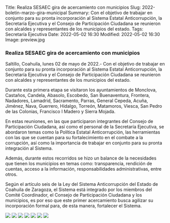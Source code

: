 Title: Realiza SESAEC gira de acercamiento con municipios 
Slug: 2022-boletin-marzo-gira-municipal
Summary: Con el objetivo de trabajar en conjunto para su pronta incorporación al Sistema Estatal Anticorrupción, la Secretaría Ejecutiva y el Consejo de Participación Ciudadana se reunieron con alcaldes y representantes de los municipios del estado.
Tags: Secretaría Ejecutiva
Date: 2022-05-02 16:30
Modified: 2022-05-02 16:30
Image: preview.jpg


### Realiza SESAEC gira de acercamiento con municipios

Saltillo, Coahuila, lunes 02 de mayo de 2022.- Con el objetivo de trabajar en conjunto para su pronta incorporación al Sistema Estatal Anticorrupción, la Secretaría Ejecutiva y el Consejo de Participación Ciudadana se reunieron con alcaldes y representantes de los municipios del estado.

Durante esta primera etapa se visitaron los ayuntamientos de Monclova, Castaños, Candela, Abasolo, Escobedo, San Buenaventura, Frontera, Nadadores, Lamadrid,  Sacramento, Parras, General Cepeda, Acuña, Jiménez, Nava, Guerrero, Hidalgo, Torreón, Matamoros, Viesca, San Pedro de las Colonias, Francisco I Madero y Sierra Mojada.

En estas reuniones, en las que participaron integrantes del Consejo de Participación Ciudadana, así como el personal de la Secretaría Ejecutiva, se abordaron temas como la Política Estatal Anticorrupción, las herramientas con las que se cuentan para su fortalecimiento en el combate a la corrupción, así como la importancia de trabajar en conjunto para su pronta integración al Sistema.

Además, durante estos recorridos se hizo un balance de la necesidades que tienen los municipios en temas como: transparencia, rendición de cuentas, acceso a la información, responsabilidades administrativas, entre otros. 

Según el artículo seis de la Ley del Sistema Anticorrupción del Estado de Coahuila de Zaragoza, el Sistema está integrado por los miembros del Comité Coordinador, el Consejo de Participación Ciudadana y los municipios, es por eso que este primer acercamiento busca agilizar su incorporación formal para, de esta manera, fortalecer el Sistema.

<img src="../2022-boletin-marzo-gira-municipal/1.jpg">
<img src="../2022-boletin-marzo-gira-municipal/2.jpg">
<img src="../2022-boletin-marzo-gira-municipal/3.jpg">
<img src="../2022-boletin-marzo-gira-municipal/4.jpg">
<img src="../2022-boletin-marzo-gira-municipal/5.jpg">
<img src="../2022-boletin-marzo-gira-municipal/6.jpg">
<img src="../2022-boletin-marzo-gira-municipal/7.jpg">